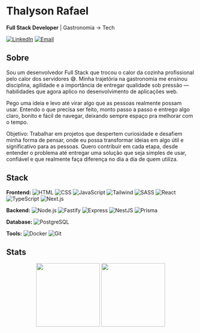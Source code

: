# Thalyson Rafael

**Full Stack Developer** | Gastronomia → Tech

[![LinkedIn](https://img.shields.io/badge/LinkedIn-%230077B5.svg?logo=linkedin&logoColor=white)](https://www.linkedin.com/in/thalyson-ribeiro-978b682a0/)
[![Email](https://img.shields.io/badge/Email-D14836?logo=gmail&logoColor=white)](mailto:rafinha.head@gmail.com)

## Sobre

Sou um desenvolvedor Full Stack que trocou o calor da cozinha profissional pelo calor dos servidores 😅. Minha trajetória na gastronomia me ensinou disciplina, agilidade e a importância de entregar qualidade sob pressão — habilidades que agora aplico no desenvolvimento de aplicações web.

Pego uma ideia e levo até virar algo que as pessoas realmente possam usar. Entendo o que precisa ser feito, monto passo a passo e entrego algo claro, bonito e fácil de navegar, deixando sempre espaço pra melhorar com o tempo.

Objetivo: Trabalhar em projetos que despertem curiosidade e desafiem minha forma de pensar, onde eu possa transformar ideias em algo útil e significativo para as pessoas. Quero contribuir em cada etapa, desde entender o problema até entregar uma solução que seja simples de usar, confiável e que realmente faça diferença no dia a dia de quem utiliza.

## Stack
**Frontend:** ![HTML](https://img.shields.io/badge/-HTML5-E34F26?style=flat&logo=html5&logoColor=white) ![CSS](https://img.shields.io/badge/-CSS3-1572B6?style=flat&logo=css3&logoColor=white) ![JavaScript](https://img.shields.io/badge/-JavaScript-F7DF1E?style=flat&logo=javascript&logoColor=black) ![Tailwind](https://img.shields.io/badge/-Tailwind_CSS-38B2AC?style=flat&logo=tailwind-css&logoColor=white) ![SASS](https://img.shields.io/badge/-SASS-CC6699?style=flat&logo=sass&logoColor=white) ![React](https://img.shields.io/badge/-React-61DAFB?style=flat&logo=react&logoColor=black) ![TypeScript](https://img.shields.io/badge/-TypeScript-3178C6?style=flat&logo=typescript&logoColor=white) ![Next.js](https://img.shields.io/badge/-Next.js-000000?style=flat&logo=next.js&logoColor=white)

**Backend:** ![Node.js](https://img.shields.io/badge/-Node.js-339933?style=flat&logo=node.js&logoColor=white) ![Fastify](https://img.shields.io/badge/-Fastify-000000?style=flat&logo=fastify&logoColor=white) ![Express](https://img.shields.io/badge/-Express-000000?style=flat&logo=express&logoColor=white) ![NestJS](https://img.shields.io/badge/-NestJS-E0234E?style=flat&logo=nestjs&logoColor=white) ![Prisma](https://img.shields.io/badge/-Prisma-2D3748?style=flat&logo=prisma&logoColor=white)

**Database:** ![PostgreSQL](https://img.shields.io/badge/-PostgreSQL-336791?style=flat&logo=postgresql&logoColor=white)

**Tools:** ![Docker](https://img.shields.io/badge/-Docker-2496ED?style=flat&logo=docker&logoColor=white) ![Git](https://img.shields.io/badge/-Git-F05032?style=flat&logo=git&logoColor=white)

## Stats

<div align="center">
  <img height="170em" src="https://github-readme-stats.vercel.app/api?username=ThalysonRibeiro&show_icons=true&include_all_commits=true&count_private=true&border_radius=0&border_color=a600ff5f&bg_color=a600ff00&title_color=A600FF&icon_color=A600FF"/>
  <img height="170em" src="https://github-readme-stats.vercel.app/api/top-langs/?username=ThalysonRibeiro&layout=compact&border_radius=0&border_color=a600ff5f&bg_color=a600ff00&title_color=A600FF&icon_color=A600FF"/>
</div>

